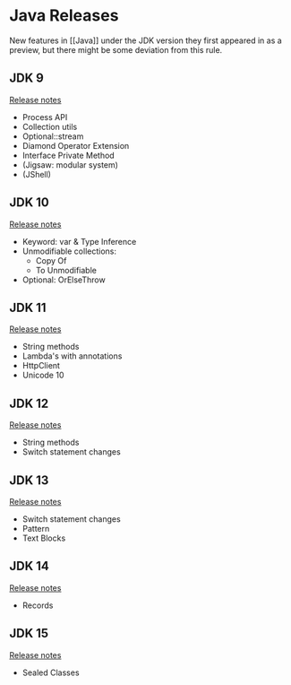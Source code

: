 # Java Releases
New features in [[Java]] under the JDK version they first appeared in as a preview, but there might be some deviation from this rule.

## JDK 9
[Release notes](https://www.oracle.com/java/technologies/javase/9all-relnotes.html)

-   Process API
-   Collection utils
-   Optional::stream
-   Diamond Operator Extension
-   Interface Private Method
-   (Jigsaw: modular system)
-   (JShell)

## JDK 10
[Release notes](https://www.oracle.com/java/technologies/javase/10-relnote-issues.html)

-   Keyword: var & Type Inference
-   Unmodifiable collections:
    -   Copy Of
    -   To Unmodifiable
-   Optional: OrElseThrow

## JDK 11
[Release notes](https://www.oracle.com/java/technologies/javase/jdk-11-relnote.html)

-   String methods
-   Lambda's with annotations
-   HttpClient
-   Unicode 10

## JDK 12
[Release notes](https://www.oracle.com/java/technologies/javase/12-relnote-issues.html)

-   String methods
-   Switch statement changes

## JDK 13
[Release notes](https://www.oracle.com/java/technologies/javase/13-relnote-issues.html)

-   Switch statement changes
-   Pattern
-   Text Blocks

## JDK 14
[Release notes](https://www.oracle.com/java/technologies/javase/14-relnote-issues.html)

-   Records

## JDK 15
[Release notes](https://www.oracle.com/java/technologies/javase/15-relnote-issues.html)

-   Sealed Classes